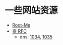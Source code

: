 # 一些网站资源

- [Root-Me](https://www.root-me.org/)
- [查 RFC](https://datatracker.ietf.org/)
    - dns: [1034](https://datatracker.ietf.org/doc/html/rfc1034), [1035](https://datatracker.ietf.org/doc/html/rfc1035)

